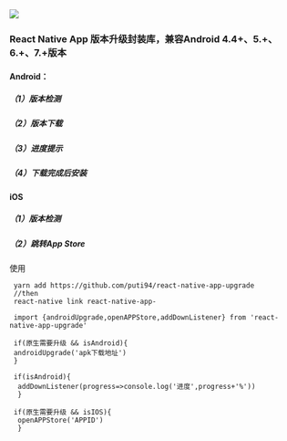 <img src='http://oleeed73x.bkt.clouddn.com/1522417405_153693.png' />

### React Native App 版本升级封装库，兼容Android 4.4+、5.+、6.+、7.+版本

#### Android：
##### （1）版本检测
##### （2）版本下载
##### （3）进度提示
##### （4）下载完成后安装

#### iOS
##### （1）版本检测
##### （2）跳转App Store


#### 


使用
```
 yarn add https://github.com/puti94/react-native-app-upgrade
 //then
 react-native link react-native-app-

 import {androidUpgrade,openAPPStore,addDownListener} from 'react-native-app-upgrade'

 if(原生需要升级 && isAndroid){
 androidUpgrade('apk下载地址')
 }

 if(isAndroid){
  addDownListener(progress=>console.log('进度',progress+'%'))
  }

 if(原生需要升级 && isIOS){
  openAPPStore('APPID')
  }

```


